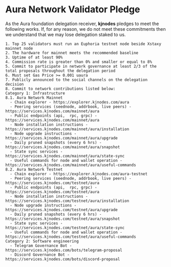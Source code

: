 # Aura Network Validator Pledge

As the Aura foundation delegation receiver, **kjnodes** pledges to meet the following works. If, for any reason, we do not meet these commitments then we understand that we may lose delegation staked to us.

    1. Top 25 validators must run an Euphoria testnet node beside Xstaxy mainnet node
    2. The hardware for mainnet meets the recommended baseline    
    3. Uptime of at least 90%
    4. Commission rate is greater than 0% and smaller or equal to 8%
    5. Commit to participate in network governance at least 2/3 of the total proposals throughout the delegation period
    6. Must set Gas Price >= 0.001 uaura
    7. Publicly announced to the social channels on the delegation decision
    8. Commit to network contributions listed below: 
    Category 1: Infrastructure
    8.1. Aura Network Mainnet
      - Chain explorer - https://explorer.kjnodes.com/aura
      - Peering services (seednode, addrbook, live peers) - https://services.kjnodes.com/mainnet/aura
      - Public endpoints (api,  rpc, grpc) - https://services.kjnodes.com/mainnet/aura
      - Node installation instructions - https://services.kjnodes.com/mainnet/aura/installation
      - Node upgrade instructions - https://services.kjnodes.com/mainnet/aura/upgrade
      - Daily pruned snapshots (every 6 hrs) - https://services.kjnodes.com/mainnet/aura/snapshot
      - State sync services - https://services.kjnodes.com/mainnet/aura/state-sync
      - Useful commands for node and wallet operation - https://services.kjnodes.com/mainnet/aura/useful-commands
    8.2. Aura Network Testnet
      - Chain explorer - https://explorer.kjnodes.com/aura-testnet
      - Peering services (seednode, addrbook, live peers) - https://services.kjnodes.com/testnet/aura
      - Public endpoints (api,  rpc, grpc) - https://services.kjnodes.com/testnet/aura
      - Node installation instructions - https://services.kjnodes.com/testnet/aura/installation
      - Node upgrade instructions - https://services.kjnodes.com/testnet/aura/upgrade
      - Daily pruned snapshots (every 6 hrs) - https://services.kjnodes.com/testnet/aura/snapshot
      - State sync services - https://services.kjnodes.com/testnet/aura/state-sync
      - Useful commands for node and wallet operation - https://services.kjnodes.com/testnet/aura/useful-commands
    Category 2: Software engineering
      - Telegram Governance Bot - https://services.kjnodes.com/bots/telegram-proposal
      - Discord Governance Bot - https://services.kjnodes.com/bots/discord-proposal
